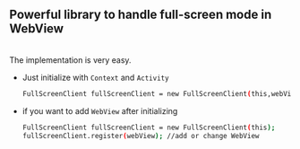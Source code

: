 <b><h2>Powerful library to handle full-screen mode in WebView</h2></b>
<br>
The implementation is very easy.
* Just initialize with `Context` and `Activity`
  ```sh
  FullScreenClient fullScreenClient = new FullScreenClient(this,webView);
  ```
  
* if you want to add `WebView` after initializing  
  ```sh
  FullScreenClient fullScreenClient = new FullScreenClient(this);
  fullScreenClient.register(webView); //add or change WebView
  ```
